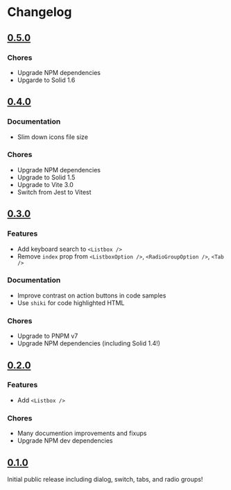 # Changelog

## [0.5.0](https://github.com/dairyisscary/solid-a11y/compare/v0.4.0...v0.5.0)

### Chores

- Upgrade NPM dependencies
- Upgarde to Solid 1.6

## [0.4.0](https://github.com/dairyisscary/solid-a11y/compare/v0.3.0...v0.4.0)

### Documentation

- Slim down icons file size

### Chores

- Upgrade NPM dependencies
- Upgrade to Solid 1.5
- Upgrade to Vite 3.0
- Switch from Jest to Vitest

## [0.3.0](https://github.com/dairyisscary/solid-a11y/compare/v0.2.0...v0.3.0)

### Features

- Add keyboard search to `<Listbox />`
- Remove `index` prop from `<ListboxOption />`, `<RadioGroupOption />`, `<Tab />`

### Documentation

- Improve contrast on action buttons in code samples
- Use `shiki` for code highlighted HTML

### Chores

- Upgrade to PNPM v7
- Upgrade NPM dependencies (including Solid 1.4!)

## [0.2.0](https://github.com/dairyisscary/solid-a11y/compare/v0.1.0...v0.2.0)

### Features

- Add `<Listbox />`

### Chores

- Many documention improvements and fixups
- Upgrade NPM dev dependencies

## [0.1.0](https://github.com/dairyisscary/solid-a11y/tree/v0.1.0)

Initial public release including dialog, switch, tabs, and radio groups!

